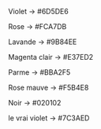 Violet -> #6D5DE6

Rose -> #FCA7DB

Lavande → #9B84EE

Magenta clair → #E37ED2

Parme → #BBA2F5

Rose mauve → #F5B4E8

Noir -> #020102

le vrai violet -> #7C3AED
